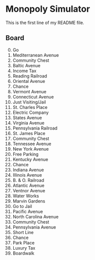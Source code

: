 # Monopoly Simulator

This is the first line of my README file. 

## Board

0. Go
1. Mediterranean Avenue
2. Community Chest
3. Baltic Avenue
4. Income Tax
5. Reading Railroad
6. Oriental Avenue
7. Chance
8. Vermont Avenue
9. Connecticut Avenue
10. Just Visiting/Jail
11. St. Charles Place
12. Electric Company
13. States Avenue
14. Virginia Avenue
15. Pennsylvania Railroad
16. St. James Place
17. Community Chest
18. Tennessee Avenue
19. New York Avenue
20. Free Parking
21. Kentucky Avenue
22. Chance
23. Indiana Avenue
24. Illinois Avenue
25. B. & O. Railroad
26. Atlantic Avenue
27. Ventnor Avenue
28. Water Works
29. Marvin Gardens
30. Go to Jail
31. Pacific Avenue
32. North Carolina Avenue
33. Community Chest
34. Pennsylvania Avenue
35. Short Line
36. Chance
37. Park Place
38. Luxury Tax
39. Boardwalk

